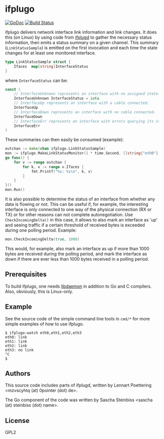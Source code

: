 # ifplugo

[![GoDoc](https://godoc.org/github.com/satta/ifplugo?status.svg)](http://godoc.org/github.com/satta/ifplugo)
[![Build Status](https://travis-ci.org/satta/ifplugo.svg?branch=master)](https://travis-ci.org/satta/ifplugo)

ifplugo delivers network interface link information and link changes. It does this (on Linux) by using code from [ifplugd](http://0pointer.de/lennart/projects/ifplugd/) to gather the necessary status information, then emits a status summary on a given channel. This summary (`LinkStatusSample`) is emitted on the first invocation and each time the state changes for at least one monitored interface.

```Go
type LinkStatusSample struct {
    Ifaces  map[string]InterfaceStatus
}
```

where `InterfaceStatus` can be:

```Go
const (
    // InterfaceUnknown represents an interface with no assigned state.
    InterfaceUnknown InterfaceStatus = iota
    // InterfaceUp represents an interface with a cable connected.
    InterfaceUp
    // InterfaceDown represents an interface with no cable connected.
    InterfaceDown
    // InterfaceErr represents an interface with errors querying its status.
    InterfaceErr
)
```

These summaries can then easily be consumed (example):

```Go
outchan := make(chan ifplugo.LinkStatusSample)
mon := ifplugo.MakeLinkStatusMonitor(2 * time.Second, []string{"eth0"}, outchan)
go func() {
    for v := range outchan {
        for k, v := range v.Ifaces {
            fmt.Printf("%s: %s\n", k, v)
        }
    }
}()
mon.Run()
```

It is also possible to determine the status of an interface from whether any data is flowing or not. This can be useful if, for example, the interesting interface is only connected to one way of the physical connection (RX or TX) or for other reasons can not complete autonegotiation. Use `CheckIncomingDelta()` in this case, it allows to also mark an interface as 'up' and seeing traffic if a certain threshold of received bytes is exceeded during one polling period. Example:

```Go
mon.CheckIncomingDelta(true, 1000)
```

This would, for example, also mark an interface as up if more than 1000 bytes are received during the polling period, and mark the interface as down if there are ever less than 1000 bytes received in a polling period.

## Prerequisites

To build ifplugo, one needs [libdaemon](http://0pointer.de/lennart/projects/libdaemon/) in addition to Go and C compilers.
Also, obviously, this is Linux-only.

## Example

See the source code of the simple command line tools in `cmd/*` for more simple examples of how to use ifplugo.

```Text
$ ifplugo-watch eth0,eth1,eth2,eth3
eth0: link
eth1: link
eth2: link
eth3: no link
^C
$
```

## Authors

This source code includes parts of ifplugd, written by Lennart Poettering <mzvscyhtq (at) 0pointer (dot) de>.

The Go component of the code was written by Sascha Steinbiss <sascha (at) steinbiss (dot) name>.

## License

GPL2
